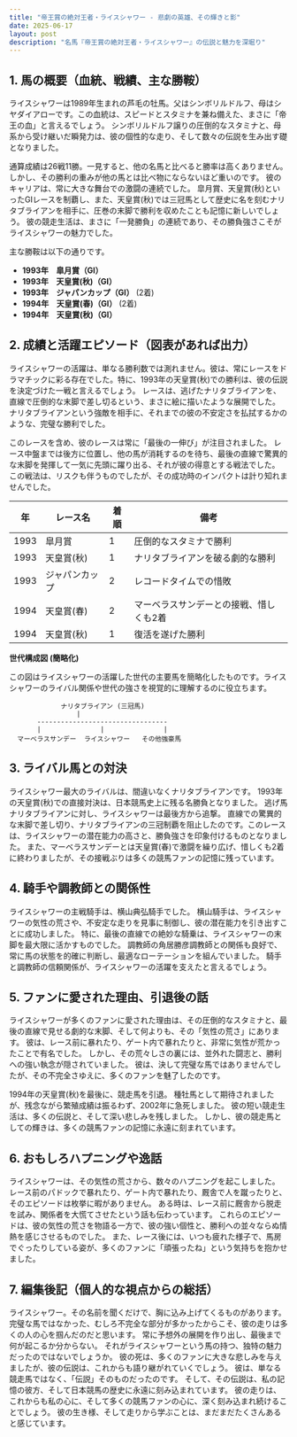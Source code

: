 ```yaml
---
title: "帝王賞の絶対王者・ライスシャワー - 悲劇の英雄、その輝きと影"
date: 2025-06-17
layout: post
description: "名馬『帝王賞の絶対王者・ライスシャワー』の伝説と魅力を深堀り"
---
```


## 1. 馬の概要（血統、戦績、主な勝鞍）

ライスシャワーは1989年生まれの芦毛の牡馬。父はシンボリルドルフ、母はシヤダイアローです。この血統は、スピードとスタミナを兼ね備えた、まさに「帝王の血」と言えるでしょう。  シンボリルドルフ譲りの圧倒的なスタミナと、母系から受け継いだ瞬発力は、彼の個性的な走り、そして数々の伝説を生み出す礎となりました。

通算成績は26戦11勝。一見すると、他の名馬と比べると勝率は高くありません。しかし、その勝利の重みが他の馬とは比べ物にならないほど重いのです。  彼のキャリアは、常に大きな舞台での激闘の連続でした。  皐月賞、天皇賞(秋)といったGIレースを制覇し、また、天皇賞(秋)では三冠馬として歴史に名を刻むナリタブライアンを相手に、圧巻の末脚で勝利を収めたことも記憶に新しいでしょう。 彼の競走生活は、まさに「一発勝負」の連続であり、その勝負強さこそがライスシャワーの魅力でした。

主な勝鞍は以下の通りです。

* **1993年　皐月賞（GI）**
* **1993年　天皇賞(秋)（GI）**
* **1993年　ジャパンカップ（GI）**  (2着)
* **1994年　天皇賞(春)（GI）** (2着)
* **1994年　天皇賞(秋)（GI）**


## 2. 成績と活躍エピソード（図表があれば出力）

ライスシャワーの活躍は、単なる勝利数では測れません。彼は、常にレースをドラマチックに彩る存在でした。特に、1993年の天皇賞(秋)での勝利は、彼の伝説を決定づけた一戦と言えるでしょう。  レースは、逃げたナリタブライアンを、直線で圧倒的な末脚で差し切るという、まさに絵に描いたような展開でした。  ナリタブライアンという強敵を相手に、それまでの彼の不安定さを払拭するかのような、完璧な勝利でした。

このレースを含め、彼のレースは常に「最後の一伸び」が注目されました。  レース中盤までは後方に位置し、他の馬が消耗するのを待ち、最後の直線で驚異的な末脚を発揮して一気に先頭に躍り出る、それが彼の得意とする戦法でした。  この戦法は、リスクも伴うものでしたが、その成功時のインパクトは計り知れませんでした。

| 年 | レース名       | 着順 | 備考                                      |
|---|---------------|------|-------------------------------------------|
| 1993 | 皐月賞         | 1    | 圧倒的なスタミナで勝利                    |
| 1993 | 天皇賞(秋)     | 1    | ナリタブライアンを破る劇的な勝利           |
| 1993 | ジャパンカップ   | 2    | レコードタイムでの惜敗                     |
| 1994 | 天皇賞(春)     | 2    | マーベラスサンデーとの接戦、惜しくも2着     |
| 1994 | 天皇賞(秋)     | 1    | 復活を遂げた勝利                         |


**世代構成図 (簡略化)**

この図はライスシャワーの活躍した世代の主要馬を簡略化したものです。ライスシャワーのライバル関係や世代の強さを視覚的に理解するのに役立ちます。

```
             ナリタブライアン (三冠馬)
                 |
       ---------------------------------
       |               |               |
  マーベラスサンデー  ライスシャワー   その他強豪馬
```


## 3. ライバル馬との対決

ライスシャワー最大のライバルは、間違いなくナリタブライアンです。  1993年の天皇賞(秋)での直接対決は、日本競馬史上に残る名勝負となりました。  逃げ馬ナリタブライアンに対し、ライスシャワーは最後方から追撃。  直線での驚異的な末脚で差し切り、ナリタブライアンの三冠制覇を阻止したのです。このレースは、ライスシャワーの潜在能力の高さと、勝負強さを印象付けるものとなりました。  また、マーベラスサンデーとは天皇賞(春)で激闘を繰り広げ、惜しくも2着に終わりましたが、その接戦ぶりは多くの競馬ファンの記憶に残っています。


## 4. 騎手や調教師との関係性

ライスシャワーの主戦騎手は、横山典弘騎手でした。  横山騎手は、ライスシャワーの気性の荒さや、不安定な走りを見事に制御し、彼の潜在能力を引き出すことに成功しました。  特に、最後の直線での絶妙な騎乗は、ライスシャワーの末脚を最大限に活かすものでした。  調教師の角居勝彦調教師との関係も良好で、常に馬の状態を的確に判断し、最適なローテーションを組んでいました。  騎手と調教師の信頼関係が、ライスシャワーの活躍を支えたと言えるでしょう。


## 5. ファンに愛された理由、引退後の話

ライスシャワーが多くのファンに愛された理由は、その圧倒的なスタミナと、最後の直線で見せる劇的な末脚、そして何よりも、その「気性の荒さ」にあります。  彼は、レース前に暴れたり、ゲート内で暴れたりと、非常に気性が荒かったことで有名でした。  しかし、その荒々しさの裏には、並外れた闘志と、勝利への強い執念が隠されていました。  彼は、決して完璧な馬ではありませんでしたが、その不完全さゆえに、多くのファンを魅了したのです。

1994年の天皇賞(秋)を最後に、競走馬を引退。  種牡馬として期待されましたが、残念ながら繁殖成績は振るわず、2002年に急死しました。  彼の短い競走生活は、多くの伝説と、そして深い悲しみを残しました。  しかし、彼の競走馬としての輝きは、多くの競馬ファンの記憶に永遠に刻まれています。


## 6. おもしろハプニングや逸話

ライスシャワーは、その気性の荒さから、数々のハプニングを起こしました。  レース前のパドックで暴れたり、ゲート内で暴れたり、厩舎で人を蹴ったりと、そのエピソードは枚挙に暇がありません。  ある時は、レース前に厩舎から脱走を試み、関係者を大慌てさせたという話も伝わっています。  これらのエピソードは、彼の気性の荒さを物語る一方で、彼の強い個性と、勝利への並々ならぬ情熱を感じさせるものでした。  また、レース後には、いつも疲れた様子で、馬房でぐったりしている姿が、多くのファンに「頑張ったね」という気持ちを抱かせました。


## 7. 編集後記（個人的な視点からの総括）

ライスシャワー。その名前を聞くだけで、胸に込み上げてくるものがあります。  完璧な馬ではなかった、むしろ不完全な部分が多かったからこそ、彼の走りは多くの人の心を掴んだのだと思います。  常に予想外の展開を作り出し、最後まで何が起こるか分からない。  それがライスシャワーという馬の持つ、独特の魅力だったのではないでしょうか。  彼の死は、多くのファンに大きな悲しみを与えましたが、彼の伝説は、これからも語り継がれていくでしょう。  彼は、単なる競走馬ではなく、「伝説」そのものだったのです。  そして、その伝説は、私の記憶の彼方、そして日本競馬の歴史に永遠に刻み込まれています。  彼の走りは、これからも私の心に、そして多くの競馬ファンの心に、深く刻み込まれ続けることでしょう。  彼の生き様、そして走りから学ぶことは、まだまだたくさんあると感じています。
